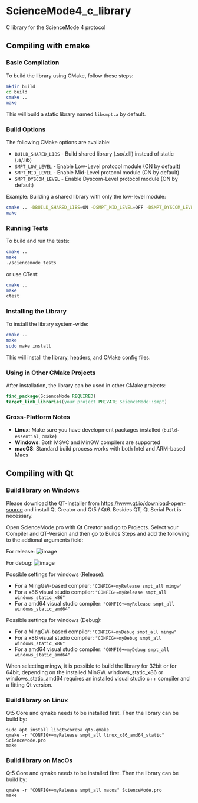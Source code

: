 # ScienceMode4_c_library
C library for the ScienceMode 4 protocol

## Compiling with cmake

### Basic Compilation

To build the library using CMake, follow these steps:

```bash
mkdir build
cd build
cmake ..
make
```

This will build a static library named `libsmpt.a` by default.

### Build Options

The following CMake options are available:

- `BUILD_SHARED_LIBS` - Build shared library (.so/.dll) instead of static (.a/.lib)
- `SMPT_LOW_LEVEL` - Enable Low-Level protocol module (ON by default)
- `SMPT_MID_LEVEL` - Enable Mid-Level protocol module (ON by default)
- `SMPT_DYSCOM_LEVEL` - Enable Dyscom-Level protocol module (ON by default)

Example: Building a shared library with only the low-level module:

```bash
cmake .. -DBUILD_SHARED_LIBS=ON -DSMPT_MID_LEVEL=OFF -DSMPT_DYSCOM_LEVEL=OFF
make
```

### Running Tests

To build and run the tests:

```bash
cmake ..
make
./sciencemode_tests
```

or use CTest:

```bash
cmake ..
make
ctest
```

### Installing the Library

To install the library system-wide:

```bash
cmake ..
make
sudo make install
```

This will install the library, headers, and CMake config files.

### Using in Other CMake Projects

After installation, the library can be used in other CMake projects:

```cmake
find_package(ScienceMode REQUIRED)
target_link_libraries(your_project PRIVATE ScienceMode::smpt)
```

### Cross-Platform Notes

- **Linux**: Make sure you have development packages installed (`build-essential`, `cmake`)
- **Windows**: Both MSVC and MinGW compilers are supported
- **macOS**: Standard build process works with both Intel and ARM-based Macs


## Compiling with Qt

### Build library on Windows
Please download the QT-Installer from https://www.qt.io/download-open-source and install Qt Creator and Qt5 / Qt6.
Besides QT, Qt Serial Port is necessary.

Open ScienceMode.pro with Qt Creator and go to Projects. Select your Compiler and QT-Version and then go to Builds Steps and
add the following to the addional arguments field:

For release:
![image](https://github.com/ScienceMode/ScienceMode4_c_library/assets/85743064/4bd06445-58c9-42a7-9d01-e65c2217f18c)

For debug:
![image](https://github.com/ScienceMode/ScienceMode4_c_library/assets/85743064/9ae1f8d9-2a26-47f0-a2f0-4f78fba662c6)

Possible settings for windows (Release):
* For a MingGW-based compiler: `"CONFIG+=myRelease smpt_all mingw"`
* For a x86 visual studio compiler: `"CONFIG+=myRelease smpt_all windows_static_x86"`
* For a amd64 visual studio compiler: `"CONFIG+=myRelease smpt_all windows_static_amd64"`

Possible settings for windows (Debug):
* For a MingGW-based compiler: `"CONFIG+=myDebug smpt_all mingw"`
* For a x86 visual studio compiler: `"CONFIG+=myDebug smpt_all windows_static_x86"`
* For a amd64 visual studio compiler: `"CONFIG+=myDebug smpt_all windows_static_amd64"`

When selecting mingw, it is possible to build the library for 32bit or for 64bit, depending on the installed MinGW.
windows_static_x86 or windows_static_amd64 requires an installed visual studio c++ compiler and a fitting Qt version.

### Build library on Linux
Qt5 Core and qmake needs to be installed first. Then the library can be build by:
```
sudo apt install libqt5core5a qt5-qmake
qmake -r "CONFIG+=myRelease smpt_all linux_x86_amd64_static" ScienceMode.pro
make
```

### Build library on MacOs
Qt5 Core and qmake needs to be installed first. Then the library can be build by:
```
qmake -r "CONFIG+=myRelease smpt_all macos" ScienceMode.pro
make
```
